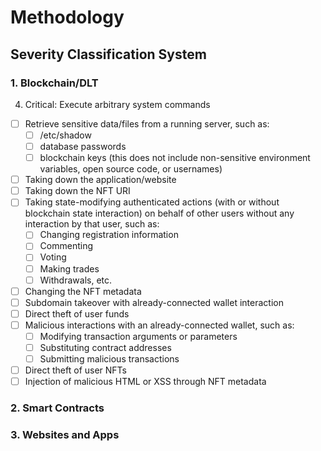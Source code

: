 # Methodology
## Severity Classification System
### 1. Blockchain/DLT

4. Critical: Execute arbitrary system commands

- [ ] Retrieve sensitive data/files from a running server, such as:
    - [ ] /etc/shadow
    - [ ] database passwords
    - [ ] blockchain keys
(this does not include non-sensitive environment variables, open source code, or usernames)
- [ ] Taking down the application/website
- [ ] Taking down the NFT URI
- [ ] Taking state-modifying authenticated actions (with or without blockchain state interaction) on behalf of other users without any interaction by that user, such as:
    - [ ] Changing registration information
    - [ ] Commenting
    - [ ] Voting
    - [ ] Making trades
    - [ ] Withdrawals, etc.
- [ ] Changing the NFT metadata
- [ ] Subdomain takeover with already-connected wallet interaction
- [ ] Direct theft of user funds
- [ ] Malicious interactions with an already-connected wallet, such as:
    - [ ] Modifying transaction arguments or parameters
    - [ ] Substituting contract addresses
    - [ ] Submitting malicious transactions
- [ ] Direct theft of user NFTs
- [ ] Injection of malicious HTML or XSS through NFT metadata

### 2. Smart Contracts

### 3. Websites and Apps
